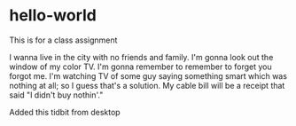 # hello-world
This is for a class assignment

I wanna live in the city with no friends and family.
I'm gonna look out the window of my color TV.
I'm gonna remember to remember to forget you forgot me.
I'm watching TV of some guy saying something smart which was nothing at all;
so I guess that's a solution.
My cable bill will be a receipt that said "I didn't buy nothin'."


Added this tidbit from desktop

